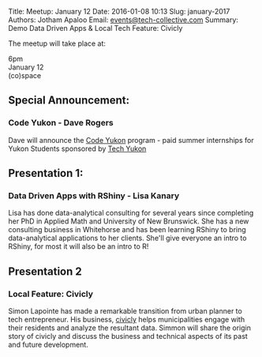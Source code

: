 Title: Meetup: January 12
Date: 2016-01-08 10:13
Slug: january-2017
Authors: Jotham Apaloo
Email: events@tech-collective.com
Summary: Demo Data Driven Apps & Local Tech Feature: Civicly

The meetup will take place at:

6pm  
January 12  
(co)space  

## Special Announcement:
### Code Yukon - Dave Rogers

Dave will announce the [Code Yukon](http://codeyukon.ca/) program - paid summer internships for Yukon Students sponsored by [Tech Yukon](http://techyukon.com/)

## Presentation 1: 
### Data Driven Apps with RShiny - Lisa Kanary

Lisa has done data-analytical consulting for several years since completing her PhD in Applied Math and University of New Brunswick.
She has a new consulting business in Whitehorse and has been learning RShiny to bring data-analytical applications to her clients.
She'll give everyone an intro to RShiny, for most it will also be an intro to R!

## Presentation 2
### Local Feature: Civicly

Simon Lapointe has made a remarkable transition from urban planner to tech entrepreneur. His business, [civicly](http://civicly.io/) 
helps municipalities engage with their residents and analyze the resultant data. Simmon will share the origin story of civicly and
discuss the business and technical aspects of its past and future development.
